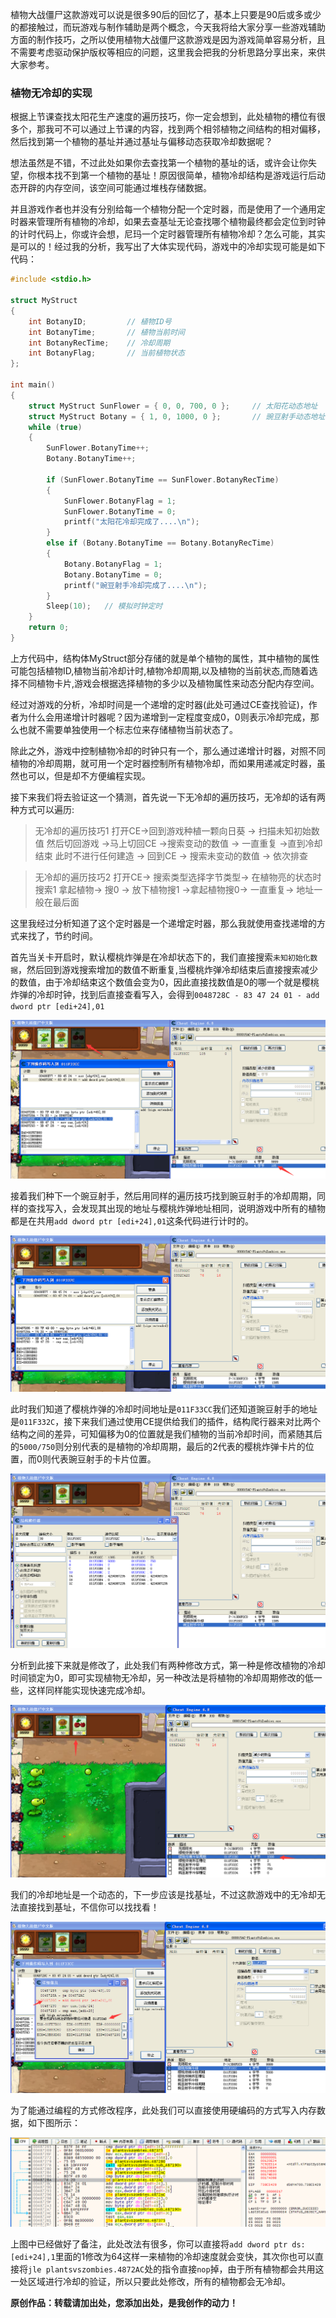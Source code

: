 植物大战僵尸这款游戏可以说是很多90后的回忆了，基本上只要是90后或多或少的都接触过，而玩游戏与制作辅助是两个概念，今天我将给大家分享一些游戏辅助方面的制作技巧，之所以使用植物大战僵尸这款游戏是因为游戏简单容易分析，且不需要考虑驱动保护版权等相应的问题，这里我会把我的分析思路分享出来，来供大家参考。

<escape><!-- more --></escape>

### 植物无冷却的实现

根据上节课查找太阳花生产速度的遍历技巧，你一定会想到，此处植物的槽位有很多个，那我可不可以通过上节课的内容，找到两个相邻植物之间结构的相对偏移，然后找到第一个植物的基址并通过基址与偏移动态获取冷却数据呢？

想法虽然是不错，不过此处如果你去查找第一个植物的基址的话，或许会让你失望，你根本找不到第一个植物的基址！原因很简单，植物冷却结构是游戏运行后动态开辟的内存空间，该空间可能通过堆栈存储数据。

并且游戏作者也并没有分别给每一个植物分配一个定时器，而是使用了一个通用定时器来管理所有植物的冷却，如果去查基址无论查找哪个植物最终都会定位到时钟的计时代码上，你或许会想，尼玛一个定时器管理所有植物冷却？怎么可能，其实是可以的！经过我的分析，我写出了大体实现代码，游戏中的冷却实现可能是如下代码：
```C
#include <stdio.h>

struct MyStruct
{
	int BotanyID;         // 植物ID号
	int BotanyTime;       // 植物当前时间
	int BotanyRecTime;    // 冷却周期
	int BotanyFlag;       // 当前植物状态
};

int main()
{
	struct MyStruct SunFlower = { 0, 0, 700, 0 };     // 太阳花动态地址
	struct MyStruct Botany = { 1, 0, 1000, 0 };       // 豌豆射手动态地址
	while (true)
	{
		SunFlower.BotanyTime++;
		Botany.BotanyTime++;

		if (SunFlower.BotanyTime == SunFlower.BotanyRecTime)
		{
			SunFlower.BotanyFlag = 1;
			SunFlower.BotanyTime = 0;
			printf("太阳花冷却完成了....\n");
		}
		else if (Botany.BotanyTime == Botany.BotanyRecTime)
		{
			Botany.BotanyFlag = 1;
			Botany.BotanyTime = 0;
			printf("豌豆射手冷却完成了....\n");
		}
		Sleep(10);   // 模拟时钟定时
	}
	return 0;
}
```
上方代码中，结构体MyStruct部分存储的就是单个植物的属性，其中植物的属性可能包括植物ID,植物当前冷却计时,植物冷却周期,以及植物的当前状态,而随着选择不同植物卡片,游戏会根据选择植物的多少以及植物属性来动态分配内存空间。

经过对游戏的分析，冷却时间是一个递增的定时器(此处可通过CE查找验证)，作者为什么会用递增计时器呢？因为递增到一定程度变成0，0则表示冷却完成，那么也就不需要单独使用一个标志位来存储植物当前状态了。

除此之外，游戏中控制植物冷却的时钟只有一个，那么通过递增计时器，对照不同植物的冷却周期，就可用一个定时器控制所有植物冷却，而如果用递减定时器，虽然也可以，但是却不方便编程实现。

接下来我们将去验证这一个猜测，首先说一下无冷却的遍历技巧，无冷却的话有两种方式可以遍历:

> 无冷却的遍历技巧1
> 打开CE->回到游戏种植一颗向日葵 -> 扫描未知初始数值
> 然后切回游戏 ->马上切回CE ->搜索变动的数值 -> 一直重复 ->直到冷却结束
> 此时不进行任何建造 -> 回到CE -> 搜索未变动的数值 -> 依次排查

> 无冷却的遍历技巧2
> 打开CE-> 搜索类型选择字节类型-> 在植物亮的状态时搜索1
> 拿起植物-> 搜0 -> 放下植物搜1 ->拿起植物搜0-> 一直重复-> 地址一般在最后面

这里我经过分析知道了这个定时器是一个递增定时器，那么我就使用查找递增的方式来找了，节约时间。

首先当关卡开启时，默认樱桃炸弹是在冷却状态下的，我们直接搜索`未知初始化数据`，然后回到游戏搜索增加的数值不断重复,当樱桃炸弹冷却结束后直接搜索减少的数值，由于冷却结束这个数值会变为0，因此直接找数值是0的哪一个就是樱桃炸弹的冷却时钟，找到后直接查看写入，会得到`0048728C - 83 47 24 01 - add dword ptr [edi+24],01`

![](/image/1379525-20200102141321255-2106371591.png)




接着我们种下一个豌豆射手，然后用同样的遍历技巧找到豌豆射手的冷却周期，同样的查找写入，会发现其出现的地址与樱桃炸弹地址相同，说明游戏中所有的植物都是在共用`add dword ptr [edi+24],01`这条代码进行计时的。

![](/image/1379525-20200102141335361-1477163294.png)


此时我们知道了樱桃炸弹的冷却时间地址是`011F33CC`我们还知道豌豆射手的地址是`011F332C`，接下来我们通过使用CE提供给我们的插件，结构爬行器来对比两个结构之间的差异，可知偏移为0的位置就是我们植物的当前冷却时间，而紧随其后的`5000/750`则分别代表的是植物的冷却周期，最后的2代表的樱桃炸弹卡片的位置，而0则代表豌豆射手的卡片位置。

![](/image/1379525-20200102141343968-728758625.png)


分析到此接下来就是修改了，此处我们有两种修改方式，第一种是修改植物的冷却时间锁定为0，即可实现植物无冷却，另一种改法是将植物的冷却周期修改的低一些，这样同样能实现快速完成冷却。

![](/image/1379525-20200102141354998-2038840918.png)


我们的冷却地址是一个动态的，下一步应该是找基址，不过这款游戏中的无冷却无法直接找到基址，不信你可以找找看！

![](/image/1379525-20200102141405928-1380019671.png)


为了能通过编程的方式修改程序，此处我们可以直接使用硬编码的方式写入内存数据，如下图所示：

![](/image/1379525-20200102141412311-1593306780.png)


上图中已经做好了备注，此处改法有很多，你可以直接将`add dword ptr ds:[edi+24],1`里面的1修改为64这样一来植物的冷却速度就会变快，其次你也可以直接将`jle plantsvszombies.4872AC`处的指令直接`nop`掉，由于所有植物都会共用这一处区域进行冷却的验证，所以只要此处修改，所有的植物都会无冷却。
<br>

**原创作品：转载请加出处，您添加出处，是我创作的动力！**
